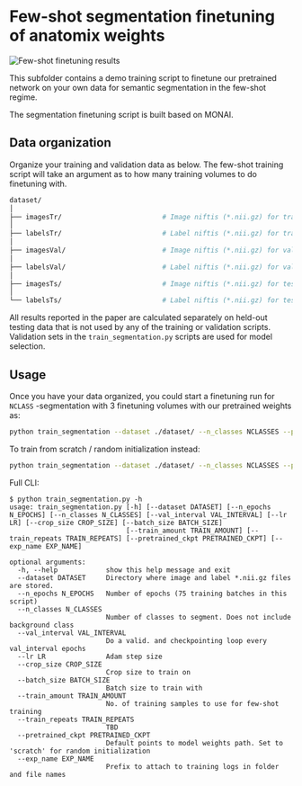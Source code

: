 # Few-shot segmentation finetuning of anatomix weights

![Few-shot finetuning results](https://www.neeldey.com/files/qualitative-segmentation.png)

This subfolder contains a demo training script to finetune our pretrained network on
your own data for semantic segmentation in the few-shot regime.

The segmentation finetuning script is built based on MONAI.

## Data organization

Organize your training and validation data as below. The few-shot training script will
take an argument as to how many training volumes to do finetuning with.

```bash
dataset/
│
├── imagesTr/                         # Image niftis (*.nii.gz) for training set
│
├── labelsTr/                         # Label niftis (*.nii.gz) for training set
│
├── imagesVal/                        # Image niftis (*.nii.gz) for validation set
│
├── labelsVal/                        # Label niftis (*.nii.gz) for validation set
│
├── imagesTs/                         # Image niftis (*.nii.gz) for testing set
│
└── labelsTs/                         # Label niftis (*.nii.gz) for testing set
```

All results reported in the paper are calculated separately on held-out testing
data that is not used by any of the training or validation scripts. Validation
sets in the `train_segmentation.py` scripts are used for model selection.


## Usage

Once you have your data organized, you could start a finetuning run for `NCLASS`
-segmentation with 3 finetuning volumes with our pretrained weights as:
```bash
python train_segmentation --dataset ./dataset/ --n_classes NCLASSES --pretrained_ckpt ../../model-weights/anatomix.pth
```

To train from scratch / random initialization instead:
```bash
python train_segmentation --dataset ./dataset/ --n_classes NCLASSES --pretrained_ckpt scratch
```

Full CLI:
```
$ python train_segmentation.py -h
usage: train_segmentation.py [-h] [--dataset DATASET] [--n_epochs N_EPOCHS] [--n_classes N_CLASSES] [--val_interval VAL_INTERVAL] [--lr LR] [--crop_size CROP_SIZE] [--batch_size BATCH_SIZE]
                             [--train_amount TRAIN_AMOUNT] [--train_repeats TRAIN_REPEATS] [--pretrained_ckpt PRETRAINED_CKPT] [--exp_name EXP_NAME]

optional arguments:
  -h, --help            show this help message and exit
  --dataset DATASET     Directory where image and label *.nii.gz files are stored.
  --n_epochs N_EPOCHS   Number of epochs (75 training batches in this script)
  --n_classes N_CLASSES
                        Number of classes to segment. Does not include background class
  --val_interval VAL_INTERVAL
                        Do a valid. and checkpointing loop every val_interval epochs
  --lr LR               Adam step size
  --crop_size CROP_SIZE
                        Crop size to train on
  --batch_size BATCH_SIZE
                        Batch size to train with
  --train_amount TRAIN_AMOUNT
                        No. of training samples to use for few-shot training
  --train_repeats TRAIN_REPEATS
                        TBD
  --pretrained_ckpt PRETRAINED_CKPT
                        Default points to model weights path. Set to 'scratch' for random initialization
  --exp_name EXP_NAME
                        Prefix to attach to training logs in folder and file names
```